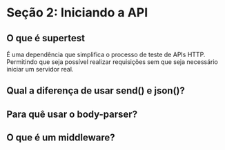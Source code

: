# Seção 2: Iniciando a API

## O que é supertest
É uma dependência que simplifica o processo de teste de APIs HTTP. Permitindo que seja possível realizar requisições sem que seja necessário iniciar um servidor real.

## Qual a diferença de usar send() e json()?

## Para quê usar o body-parser?

## O que é um middleware?
